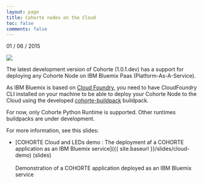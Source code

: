 ```yaml
---
layout: page
title: Cohorte nodes on the Cloud
toc: false
comments: false
---
```


01 / 06 / 2015

<img src="{{ site.baseurl }}/slides/cloud-demo/LogoiBMBluemixSmall.png"/>

<br/>

The latest development version of Cohorte (1.0.1.dev) has a support for deploying any Cohorte Node on IBM Bluemix Paas (Platform-As-A-Service). 

As IBM Bluemix is based on [Cloud Foundry](http://cloudfoundry.org), you need to have CloudFoundry CLI installed on your machine to be able to deploy your Cohorte Node to the Cloud using the developed [cohorte-buildpack](https://github.com/cohorte/cohorte-buildpack) buildpack. 

For now, only Cohorte Python Runtime is supported. Other runtimes buildpacks are under development.

For more information, see this slides:

* [COHORTE Cloud and LEDs demo : The deployment af a COHORTE application as an IBM Bluemix service]({{ site.baseurl }}/slides/cloud-demo) (slides)   
   <br/>Demonstration of a COHORTE application deployed as an IBM Bluemix service  


